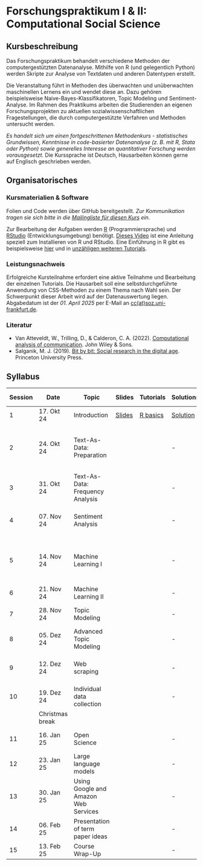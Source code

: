# Forschungspraktikum I & II: Computational Social Science

## Kursbeschreibung

Das Forschungspraktikum behandelt verschiedene Methoden der computergestützten Datenanalyse. Mithilfe von R (und gelegentlich Python) werden Skripte zur Analyse von Textdaten und anderen Datentypen erstellt.

Die Veranstaltung führt in Methoden des überwachten und unüberwachten maschinellen Lernens ein und wendet diese an. Dazu gehören beispielsweise Naive-Bayes-Klassifikatoren, Topic Modeling und Sentiment-Analyse. Im Rahmen des Praktikums arbeiten die Studierenden an eigenen Forschungsprojekten zu aktuellen sozialwissenschaftlichen Fragestellungen, die durch computergestützte Verfahren und Methoden untersucht werden.

*Es handelt sich um einen fortgeschrittenen Methodenkurs - statistisches Grundwissen, Kenntnisse in code-basierter Datenanalyse (z. B. mit R, Stata oder Python) sowie generelles Interesse an quantitativer Forschung werden vorausgesetzt.* Die Kurssprache ist Deutsch, Hausarbeiten können gerne auf Englisch geschrieben werden.


## Organisatorisches

### Kursmaterialien & Software

Folien und Code werden über GitHub bereitgestellt. *Zur Kommunikation tragen sie sich bitte in die [Mailingliste für diesen Kurs](https://dlist.server.uni-frankfurt.de/mailman/listinfo/Czymara-fopra) ein.*

Zur Bearbeitung der Aufgaben werden [R](https://cloud.r-project.org/) (Programmiersprache) und [RStudio](https://www.rstudio.com/products/rstudio/download/) (Entwicklungsumgebung) benötigt. [Dieses Video](https://www.youtube.com/watch?v=lVKMsaWju8w) ist eine Anleitung speziell zum Installieren von R und RStudio. Eine Einführung in R gibt es beispielsweise [hier](https://www.cspoerlein.com/files/rtutorial#prerequisites) und in [unzähligen weiteren Tutorials](https://www.google.com/search?q=r+introduction).

### Leistungsnachweis

Erfolgreiche Kursteilnahme erfordert eine aktive Teilnahme und Bearbeitung der einzelnen Tutorials. Die Hausarbeit soll eine selbstdurchgeführte Anwendung von CSS-Methoden zu einem Thema nach Wahl sein. Der Schwerpunkt dieser Arbeit wird auf der Datenauswertung liegen. Abgabedatum ist der _01. April 2025_ per E-Mail an [cc(at)soz.uni-frankfurt.de](mailto:cc@soz.uni-frankfurt.de).

### Literatur

- Van Atteveldt, W., Trilling, D., & Calderon, C. A. (2022). [Computational analysis of communication](https://cssbook.net/). John Wiley & Sons.
- Salganik, M. J. (2019). [Bit by bit: Social research in the digital age](https://www.bitbybitbook.com/). Princeton University Press.

## Syllabus

| Session | Date        | Topic                                 | Slides | Tutorials | Solutions | Key packages | Further reading |
|---------|-------------|---------------------------------------|--------|-----------|-----------|--------------|-----------------|
| 1       | 17. Okt 24  | Introduction                          | [Slides](https://htmlpreview.github.io/?https://github.com/czymara/CSS_WS24/blob/main/slides/FoPra_CSS_slides_01.html) | [R basics](https://htmlpreview.github.io/?https://github.com/czymara/CSS_WS24/blob/main/tutorials/FoPra_CSS_tutorial_01.html) | [Solution](https://htmlpreview.github.io/?https://github.com/czymara/CSS_WS24/blob/main/tutorials/FoPra_CSS_tutorial_01_solution.html)         | -            | -               |
| 2       | 24. Okt 24  | Text-As-Data: Preparation             |        |           | -         | [quanteda](https://quanteda.io/st) | [Van Atteveldt et al. (2022): Chapter 10](https://cssbook.net/content/chapter10.html) |
| 3       | 31. Okt 24  | Text-As-Data: Frequency Analysis      |        |           | -         |              |                  |
| 4       | 07. Nov 24  | Sentiment Analysis                    |        |           | -         | [tidytext](https://juliasilge.github.io/tidytext/) | [van Atteveldt et al. (2021)](https://www.tandfonline.com/doi/full/10.1080/19312458.2020.1869198) |
| 5       | 14. Nov 24  | Machine Learning I                    |        |           | -         | [quanteda.textmodels](https://cran.r-project.org/web/packages/quanteda.textmodels/quanteda.textmodels.pdf) | [Van Atteveldt et al. (2022): Chapter 11](https://cssbook.net/content/chapter11.html) |
| 6       | 21. Nov 24  | Machine Learning II                   |        |           | -         |              |                  |
| 7       | 28. Nov 24  | Topic Modeling                        |        |           | -         | [stm](https://www.structuraltopicmodel.com/) | [Roberts et al. (2014)](https://onlinelibrary.wiley.com/doi/abs/10.1111/ajps.12103) |
| 8       | 05. Dez 24  | Advanced Topic Modeling               |        |           | -         | [keyatm](https://keyatm.github.io/keyATM/index.html) | [Eshima et al. (2023)](https://onlinelibrary.wiley.com/doi/full/10.1111/ajps.12779) |
| 9       | 12. Dez 24  | Web scraping                          |        |           | -         | [rvest](https://rvest.tidyverse.org/) | [Tjaden 2023](https://journals.sagepub.com/doi/10.1177/01979183231208428) & [Freelon 2018](https://www.tandfonline.com/doi/full/10.1080/10584609.2018.1477506) |
| 10      | 19. Dez 24  | Individual data collection            |        |           | -         | [LexisNexisTools](https://cran.r-project.org/web/packages/LexisNexisTools/LexisNexisTools.pdf) | -               |
|         | Christmas break                                     |        |           |           |              |                 |
| 11      | 16. Jan 25  | Open Science                          |        |           | -         | [GitHub](https://github.com/join) | [Trisovic et al. (2022)](https://www.nature.com/articles/s41597-022-01143-6) |
| 12      | 23. Jan 25  | Large language models                 |        |           | -         | [askgpt](https://www.johannesbgruber.eu/post/2023-04-02-introducing-askgpt-a-chat-interface-that-helps-you-to-learn-r/) | [Gilardi et al. 2023](https://www.pnas.org/doi/10.1073/pnas.2305016120) |
| 13      | 30. Jan 25  | Using Google and Amazon Web Services  |        |           | -         |              |                 |
| 14      | 06. Feb 25  | Presentation of term paper ideas      |        |           | -         | -            | -               |
| 15      | 13. Feb 25  | Course Wrap-Up                        |        |           | -         | -            | -               |

